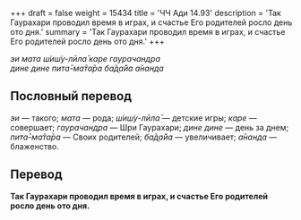 +++
draft = false
weight = 15434
title = 'ЧЧ Ади 14.93'
description = 'Так Гаурахари проводил время в играх, и счастье Его родителей росло день ото дня.'
summary = 'Так Гаурахари проводил время в играх, и счастье Его родителей росло день ото дня.'
+++

_эи мата ш́иш́у-лӣла̄ каре гаурачандра  
дине дине пита̄-ма̄та̄ра ба̄д̣а̄йа а̄нанда_

## Пословный перевод

_эи_ — такого; _мата_ — рода; _ш́иш́у_\-_лӣла̄_ — детские игры; _каре_ — совершает; _гаурачандра_ — Шри Гаурахари; _дине_ _дине_ — день за днем; _пита̄_\-_ма̄та̄ра_ — Своих родителей; _ба̄д̣а̄йа_ — увеличивает; _а̄нанда_ — блаженство.

## Перевод

**Так Гаурахари проводил время в играх, и счастье Его родителей росло день ото дня.**
